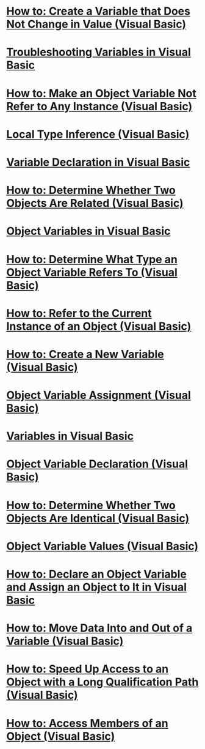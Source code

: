 # [How to: Create a Variable that Does Not Change in Value (Visual Basic)](how-to-create-a-variable-that-does-not-change-in-value.md)
# [Troubleshooting Variables in Visual Basic](troubleshooting-variables.md)
# [How to: Make an Object Variable Not Refer to Any Instance (Visual Basic)](how-to-make-an-object-variable-not-refer-to-any-instance.md)
# [Local Type Inference (Visual Basic)](local-type-inference.md)
# [Variable Declaration in Visual Basic](variable-declaration.md)
# [How to: Determine Whether Two Objects Are Related (Visual Basic)](how-to-determine-whether-two-objects-are-related.md)
# [Object Variables in Visual Basic](object-variables.md)
# [How to: Determine What Type an Object Variable Refers To (Visual Basic)](how-to-determine-what-type-an-object-variable-refers-to.md)
# [How to: Refer to the Current Instance of an Object (Visual Basic)](how-to-refer-to-the-current-instance-of-an-object.md)
# [How to: Create a New Variable (Visual Basic)](how-to-create-a-new-variable.md)
# [Object Variable Assignment (Visual Basic)](object-variable-assignment.md)
# [Variables in Visual Basic](index.md)
# [Object Variable Declaration (Visual Basic)](object-variable-declaration.md)
# [How to: Determine Whether Two Objects Are Identical (Visual Basic)](how-to-determine-whether-two-objects-are-identical.md)
# [Object Variable Values (Visual Basic)](object-variable-values.md)
# [How to: Declare an Object Variable and Assign an Object to It in Visual Basic](how-to-declare-an-object-variable-and-assign-an-object-to-it.md)
# [How to: Move Data Into and Out of a Variable (Visual Basic)](how-to-move-data-into-and-out-of-a-variable.md)
# [How to: Speed Up Access to an Object with a Long Qualification Path (Visual Basic)](how-to-speed-up-access-to-an-object-with-a-long-qualification-path.md)
# [How to: Access Members of an Object (Visual Basic)](how-to-access-members-of-an-object.md)
